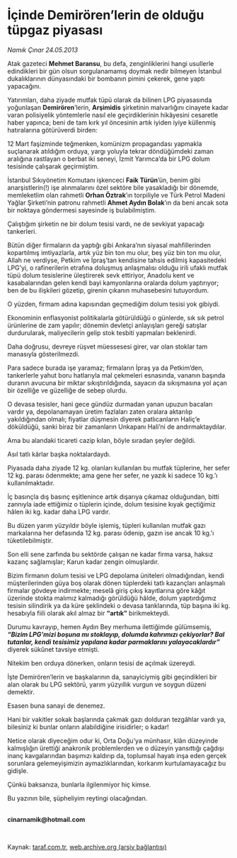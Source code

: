 # İçinde Demirören’lerin de olduğu tüpgaz piyasası

*Namık Çınar 24.05.2013*

<div class="yazi"><p>Atak gazeteci <b>Mehmet Baransu</b>, bu defa, zenginliklerini hangi usullerle edindikleri bir gün olsun sorgulanamamış doymak nedir bilmeyen İstanbul dukalıklarının dünyasındaki bir bombanın pimini çekerek, gene yaptı yapacağını.</p>
<p>Yatırımları, daha ziyade mutfak tüpü olarak da bilinen LPG piyasasında yoğunlaşan <b>Demirören</b>’lerin, <b>Arşimidis</b> şirketinin malvarlığını cinayete kadar varan polisiyelik yöntemlerle nasıl ele geçirdiklerinin hikâyesini cesaretle haber yapınca; beni de tam kırk yıl öncesinin artık iyiden iyiye küllenmiş hatıralarına götürüverdi birden:</p>
<p>12 Mart faşizminde teğmenken, komünizm propagandası yapmakla suçlanarak atıldığım orduya, yargı yoluyla tekrar döndüğümdeki zaman aralığına rastlayan o berbat iki seneyi, İzmit Yarımca’da bir LPG dolum tesisinde çalışarak geçirmiştim.</p>
<p>İstanbul Sıkıyönetim Komutanı işkenceci <b>Faik Türün</b>’ün, benim gibi anarşistlerin(!) işe alınmalarını özel sektöre bile yasakladığı bir dönemde, memleketlim olan rahmetli <b>Orhan Öztrak</b>’ın torpiliyle ve Türk Petrol Madeni Yağlar Şirketi’nin patronu rahmetli <b>Ahmet Aydın Bolak</b>’ın da beni ancak sota bir noktaya göndermesi sayesinde iş bulabilmiştim.</p>
<p>Çalıştığım şirketin ne bir dolum tesisi vardı, ne de sevkiyat yapacağı tankerleri.</p>
<p>Bütün diğer firmaların da yaptığı gibi Ankara’nın siyasal mahfillerinden kopartılmış imtiyazlarla, artık yüz bin ton mu olur, beş yüz bin ton mu olur, Allah ne verdiyse, Petkim ve İpraş’tan kendisine tahsis edilmiş kapasitedeki LPG’yi, o rafinerilerin etrafına doluşmuş anlaşmalısı olduğu irili ufaklı mutfak tüpü dolum tesislerine üleştirerek sevk ettiriyor, Anadolu kent ve kasabalarından gelen kendi bayi kamyonlarına oralarda dolum yaptırıyor; ben de bu ilişkileri gözetip, girenin çıkanın muhasebesini tutuyordum.</p>
<p>O yüzden, firmam adına kapısından geçmediğim dolum tesisi yok gibiydi.</p>
<p>Ekonominin enflasyonist politikalarla götürüldüğü o günlerde, sık sık petrol ürünlerine de zam yapılır; dönemin devletçi anlayışları gereği satışlar durdurularak, maliyecilerin gelip stok tesbiti yapmaları beklenirdi.</p>
<p>Daha doğrusu, devreye rüşvet müessesesi girer, var olan stoklar tam manasıyla gösterilmezdi.</p>
<p>Para sadece burada işe yaramaz; firmaların İpraş ya da Petkim’den, tankerlerle yahut boru hatlarıyla mal çekmeleri esnasında, vananın başında duranın avucuna bir miktar sıkıştırıldığında, sayacın da sıkışmasına yol açan bir özelliğe ve güzelliğe de sebep olurdu.</p>
<p>O devasa tesisler, hani gece gündüz durmadan yanan upuzun bacaları vardır ya, depolanamayan üretim fazlaları zaten oralara aktarılıp yakıldığından olmalı; fiyatlar düşmesin diyerek patlıcanların Haliç’e döküldüğü, sanki biraz bir zamanların Unkapanı Hali’ni de andırmaktaydılar.</p>
<p>Ama bu alandaki ticareti cazip kılan, böyle sıradan şeyler değildi.</p>
<p>Asıl tatlı kârlar başka noktalardaydı.</p>
<p>Piyasada daha ziyade 12 kg. olanları kullanılan bu mutfak tüplerine, her sefer 12 kg. parası ödenmekte; ama gene her sefer, ne yazık ki sadece 10 kg.’ı kullanılmaktadır.</p>
<p>İç basınçla dış basınç eşitlenince artık dışarıya çıkamaz olduğundan, bitti zannıyla iade ettiğimiz o tüplerin içinde, dolum tesisine kıyak geçtiğimiz hâlen iki kg. kadar daha LPG vardır.</p>
<p>Bu düzen yarım yüzyıldır böyle işlemiş, tüpleri kullanılan mutfak gazı markalarına her defasında 12 kg. parası ödenip, gazın ise ancak 10 kg.’ı tüketilebilmiştir.</p>
<p>Son elli sene zarfında bu sektörde çalışan ne kadar firma varsa, haksız kazanç sağlamışlar; Karun kadar zengin olmuşlardır.</p>
<p>Bizim firmanın dolum tesisi ve LPG depolama üniteleri olmadığından, kendi müşterilerinden güya boş olarak dönen tüplerdeki tatlı kazançları anlaşmalı firmalar gövdeye indirmekte; meselâ giriş çıkış kayıtlarına göre kâğıt üzerinde stokta malımız kalmadığı görüldüğü hâlde, dolum yaptırdığımız tesisin silindirik ya da küre şeklindeki o devasa tanklarında, tüp başına iki kg. hesabıyla fiili olarak akıl almaz bir <b>“artık”</b> birikmekteydi.</p>
<p>Durumu kavrayıp, hemen Aydın Bey merhuma ilettiğimde gülümsemiş, <b><i>“Bizim LPG’mizi boşuna mı stoklayıp, dolumda kahrımızı çekiyorlar? Bal tutanlar, kendi tesisimiz yapılana kadar parmaklarını yalayacaklardır”</i></b> diyerek sükûnet tavsiye etmişti.</p>
<p>Nitekim ben orduya dönerken, onların tesisi de açılmak üzereydi. </p>
<p>İşte Demirören’lerin ve başkalarının da, sanayiciymiş gibi geçindikleri bir alan olarak bu LPG sektörü, yarım yüzyıllık vurgun ve soygun düzeni demektir.</p>
<p>Esasen buna sanayi de denemez.</p>
<p>Hani bir vakitler sokak başlarında çakmak gazı dolduran tezgâhlar vardı ya, bilesiniz ki bunlar onların alabildiğine irisidirler; o kadar!</p>
<p>Netice olarak diyeceğim odur ki, Orta Doğu’ya münhasır, klân düzeyinde kalmışlığın ürettiği anakronik problemlerden ve o düzeyin yansıttığı çağdışı inanç kavgalarından başımızı kaldırıp da, toplumsal hayatı inşa eden gerçek sorunlara gelemeyişimizin aymazlıklarından, korkarım kurtulamayacağız bu gidişle.</p>
<p>Çünkü baksanıza, bunlarla ilgilenmiyor hiç kimse.</p>
<p>Bu yazının bile, şüpheliyim reytingi olacağından.</p><b>
<p><br/>cinarnamik@hotmail.com</p>
<p></p></b> 
</div>

Kaynak: [taraf.com.tr](m), [web.archive.org (arşiv bağlantısı)](http://web.archive.org/web/20130608043843/http://taraf.com.tr:80/namik-cinar/makale-icinde-demiroren-lerin-de-oldugu-tupgaz-piyasasi.htm)
